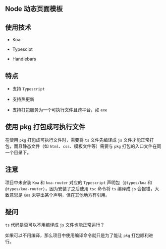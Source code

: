 ## Node 动态页面模板



## 使用技术

* Koa

* Typescipt

* Handlebars 


## 特点

* 支持 `Typescript`

* 支持热更新

* 支持打包服务为一个可执行文件且跨平台，如 `exe`


## 使用 pkg 打包成可执行文件

在使用 `pkg` 打包成可执行文件时，需要将 `ts` 文件先编译成 `js` 文件才能正常打包，而且静态文件（如 `html`、`css`、模板文件等）需要与 `pkg` 打包的入口文件在同一个目录下。


## 注意

项目中未安装 `Koa` 和 `koa-router` 对应的 `Typescript` 声明包（`@types/koa` 和 `@types/koa-router`），因为安装了之后使用 `tsc` 命令将 `ts` 编译成 `js` 会报错，大致意思是 `Koa` 未导出某个声明，但在其他地方有引用。



## 疑问

`ts` 代码是否可以不用编译成 `js` 文件也能正常运行？


如果可以不用编译，那么项目中使用编译命令就只是为了能让 `pkg` 打包顺利进行。
